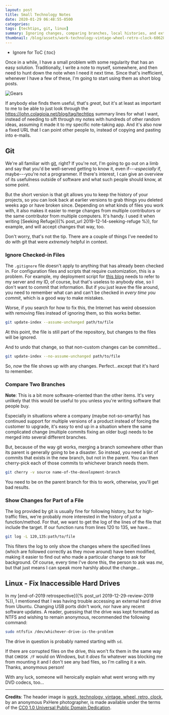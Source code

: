 ```yaml
---
layout: post
title: Small Technology Notes
date: 2020-01-29 06:48:55-0500
categories:
tags: [techtips, git, linux]
summary: Ignoring changes, comparing branches, local histories, and external drives
thumbnail: /blog/assets/work-technology-vintage-wheel-retro-clock-606288-pxhere.com.jpg
---
```


* Ignore for ToC
{:toc}

Once in a while, I have a small problem with some regularity that has an easy solution.  Traditionally, I write a note to myself, somewhere, and then need to hunt down the note when I need it next time.  Since that's inefficient, whenever I have a few of these, I'm going to start using them as short blog posts.

![Gears](/blog/assets/work-technology-vintage-wheel-retro-clock-606288-pxhere.com.jpg "Gears")

If anybody else finds them useful, that's *great*, but it's at least as important to me to be able to just look through the <https://john.colagioia.net/blog/tag/techtips> summary lines for what I want, instead of needing to sift through my notes with hundreds of other random ideas, assuming it made it to my specific note-taking app.  And it's also now a fixed URL that I can point other people to, instead of copying and pasting into e-mails.

## Git

We're all familiar with [git](https://git-scm.com/), right?  If you're not, I'm going to go out on a limb and say that you'd be well-served getting to know it, even if---*especially* if, maybe---you're not a programmer.  If there's interest, I can give an overview of its usefulness outside of software and what such people should know, at some point.

But the short version is that git allows you to keep the history of your projects, so you can look back at earlier versions to grab things you deleted weeks ago or have broken since.  Depending on what kinds of files you work with, it also makes it easier to merge changes from multiple contributors or the same contributor from multiple computers.  It's handy.  I used it when writing [Seeking Refuge]({% post_url 2019-12-14-seeking-refuge %}), for example, and will accept changes that way, too.

Don't worry, that's not the tip.  There are a couple of things I've needed to do with git that were *extremely* helpful in context.

### Ignore Checked-in Files

The `.gitignore` file doesn't apply to anything that has already been checked in.  For configuration files and scripts that require customization, this is a problem.  For example, my deployment script for [this blog](https://github.com/jcolag/entropy-arbitrage-code) needs to refer to my server and my ID, of course, but that's useless to anybody else, so I don't want to commit that information.  But if you just leave the file around, you need to remember what can and can't be checked in *every time you commit*, which is a good way to make mistakes.

Worse, if you search for how to fix this, the Internet has weird obsession with removing files instead of ignoring them, so this works better.

```sh
git update-index --assume-unchanged path/to/file
```

At this point, the file is still part of the repository, but changes to the files will be ignored.

And to undo that change, so that non-custom changes can be committed...

```sh
git update-index --no-assume-unchanged path/to/file
```

So, *now* the file shows up with any changes.  Perfect...except that it's hard to remember.

### Compare Two Branches

**Note**:  This is a bit more software-oriented than the other items.  It's very unlikely that this would be useful to you unless you're writing software that people buy.

Especially in situations where a company (maybe not-so-smartly) has continued support for multiple versions of a product instead of forcing the customer to upgrade, it's easy to end up in a situation where the same complicated change (multiple commits fixing an older bug) needs to be merged into several different branches.

But, because of the way git works, merging a branch somewhere other than its parent is generally going to be a disaster.  So instead, you need a list of commits that exists in the new branch, but not in the parent.  You can then cherry-pick each of those commits to whichever branch needs them.

```sh
git cherry -v source name-of-the-development-branch
```

You need to be on the parent branch for this to work, otherwise, you'll get bad results.

### Show Changes for Part of a File

The log provided by git is usually fine for following history, but for high-traffic files, we're probably more interested in the history of just a function/method.  For that, we want to get the log of the lines of the file that include the target.  If our function runs from lines 120 to 135, we have...

```sh
git log -L 120,135:path/to/file
```

This filters the log to only show the changes where the specified lines (which are followed correctly as they move around) have been modified, making it easier to find out who made a particular change to ask for background.  Of course, every time I've done this, the person to ask was *me*, but that just means I can speak more harshly about the change...

## Linux - Fix Inaccessible Hard Drives

In my [end-of-2019 retrospective]({% post_url 2019-12-29-review-2019 %}), I mentioned that I was having trouble accessing an external hard drive from Ubuntu.  Changing USB ports didn't work, nor have any recent software updates.  A reader, guessing that the drive was kept formatted as NTFS and wishing to remain anonymous, recommended the following command:

```sh
sudo ntfsfix /dev/whichever-drive-is-the-problem
```

The drive in question is probably named starting with `sd`.

If there are corrupted files on the drive, this won't fix them in the same way that `CHKDSK /F` would on Windows, but it *does* fix whatever was blocking me from mounting it and I don't see any bad files, so I'm calling it a win.  Thanks, anonymous person!

With any luck, someone will heroically explain what went wrong with my DVD codecs, too...

* * *

**Credits**:  The header image is [work, technology, vintage, wheel, retro, clock](https://pxhere.com/en/photo/606288), by an anonymous PxHere photographer, is made available under the terms of the [CC0 1.0 Universal Public Domain Dedication](https://creativecommons.org/publicdomain/zero/1.0/).

